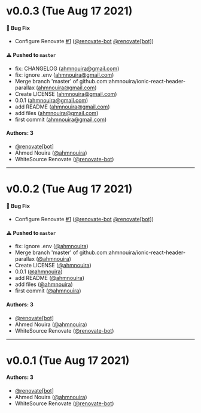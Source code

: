 # v0.0.3 (Tue Aug 17 2021)

#### 🐛 Bug Fix

- Configure Renovate [#1](https://github.com/ahmnouira/ionic-react-header-parallax/pull/1) ([@renovate-bot](https://github.com/renovate-bot) [@renovate[bot]](https://github.com/renovate[bot]))

#### ⚠️ Pushed to `master`

- fix: CHANGELOG (ahmnouira@gmail.com)
- fix: ignore .env (ahmnouira@gmail.com)
- Merge branch 'master' of github.com:ahmnouira/ionic-react-header-parallax (ahmnouira@gmail.com)
- Create LICENSE (ahmnouira@gmail.com)
- 0.0.1 (ahmnouira@gmail.com)
- add README (ahmnouira@gmail.com)
- add files (ahmnouira@gmail.com)
- first commit (ahmnouira@gmail.com)

#### Authors: 3

- [@renovate[bot]](https://github.com/renovate[bot])
- Ahmed Nouira ([@ahmnouira](https://github.com/ahmnouira))
- WhiteSource Renovate ([@renovate-bot](https://github.com/renovate-bot))

---

# v0.0.2 (Tue Aug 17 2021)

#### 🐛 Bug Fix

- Configure Renovate [#1](https://github.com/ahmnouira/ionic-react-header-parallax/pull/1) ([@renovate-bot](https://github.com/renovate-bot) [@renovate[bot]](https://github.com/renovate[bot]))

#### ⚠️ Pushed to `master`

- fix: ignore .env ([@ahmnouira](https://github.com/ahmnouira))
- Merge branch 'master' of github.com:ahmnouira/ionic-react-header-parallax ([@ahmnouira](https://github.com/ahmnouira))
- Create LICENSE ([@ahmnouira](https://github.com/ahmnouira))
- 0.0.1 ([@ahmnouira](https://github.com/ahmnouira))
- add README ([@ahmnouira](https://github.com/ahmnouira))
- add files ([@ahmnouira](https://github.com/ahmnouira))
- first commit ([@ahmnouira](https://github.com/ahmnouira))

#### Authors: 3

- [@renovate[bot]](https://github.com/renovate[bot])
- Ahmed Nouira ([@ahmnouira](https://github.com/ahmnouira))
- WhiteSource Renovate ([@renovate-bot](https://github.com/renovate-bot))

---

# v0.0.1 (Tue Aug 17 2021)

#### Authors: 3

- [@renovate[bot]](https://github.com/renovate[bot])
- Ahmed Nouira ([@ahmnouira](https://github.com/ahmnouira))
- WhiteSource Renovate ([@renovate-bot](https://github.com/renovate-bot))
